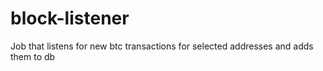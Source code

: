 # block-listener
Job that listens for new btc transactions  for selected addresses and adds them to db
